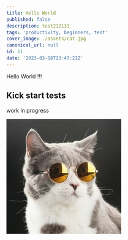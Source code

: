 ```yaml
---
title: Hello World
published: false
description: test212131
tags: 'productivity, beginners, test'
cover_image: ./assets/cat.jpg
canonical_url: null
id: 11
date: '2023-03-18T23:47:21Z'
---
```


Hello World !!!

## Kick start tests

work in progress

![and some pictures too](./assets/cat.jpg)
